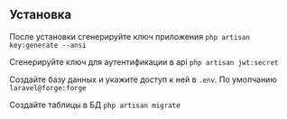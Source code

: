 
## Установка

После установки сгенерируйте ключ приложения
`php artisan key:generate --ansi`

Сгенерируйте ключ для аутентификации в api
`php artisan jwt:secret`

Создайте базу данных и укажите доступ к ней в `.env`. По умолчанию `laravel@forge:forge`

Создайте таблицы в БД
`php artisan migrate`


